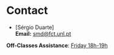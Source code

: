 # Contact
  
* [Sérgio Duarte] <br />
  **Email:** smd@fct.unl.pt<br />

**Off-Classes Assistance**: [Friday 18h-19h](https://videoconf-colibri.zoom.us/j/82093336855?pwd=SjB0RWJTL0xxWmtuYVBmNVdqbXNqZz09)
  

